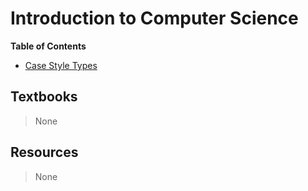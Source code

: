 # Introduction to Computer Science

**Table of Contents**
- [Case Style Types](case_style_types.md)

## Textbooks

> None 

## Resources

> None 

